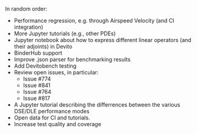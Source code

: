 In random order:

- Performance regression, e.g. through Airspeed Velocity (and CI integration)
- More Jupyter tutorials (e.g., other PDEs)
- Jupyter notebook about how to express different linear operators (and their adjoints) in Devito
- BinderHub support
- Improve .json parser for benchmarking results
- Add Devitobench testing
- Review open issues, in particular:
  - Issue \#774
  - Issue \#841
  - Issue \#764
  - Issue \#817
- A Jupyter tutorial describing the differrences between the various DSE/DLE performance modes
- Open data for CI and tutorials.
- Increase test quality and coverage